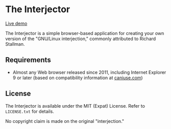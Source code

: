 # The Interjector

[Live demo](https://jack126guy.github.io/interjector/)

The Interjector is a simple browser-based application for creating your own version of the "GNU/Linux interjection," commonly attributed to Richard Stallman.

## Requirements

* Almost any Web browser released since 2011, including Internet Explorer 9 or later (based on compatibility information at [caniuse.com](https://caniuse.com/))

## License

The Interjector is available under the MIT (Expat) License. Refer to `LICENSE.txt` for details.

No copyright claim is made on the original "interjection."